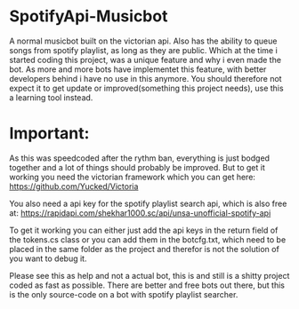 # SpotifyApi-Musicbot
A normal musicbot built on the victorian api. Also has the ability to queue songs from spotify playlist, as long as they are public. Which at the time i started coding this
project, was a unique feature and why i even made the bot. As more and more bots have implementet this feature, with better developers behind i have no use in this anymore.
You should therefore not expect it to get update or improved(something this project needs), use this a learning tool instead.





# Important:
As this was speedcoded after the rythm ban, everything is just bodged together and a lot of things should probably be improved. But to get it working you need the victorian
framework which you can get here: https://github.com/Yucked/Victoria

You also need a api key for the spotify playlist search api, which is also free at: https://rapidapi.com/shekhar1000.sc/api/unsa-unofficial-spotify-api

To get it working you can either just add the api keys in the return field of the tokens.cs class or you can add them in the botcfg.txt, which need to be placed in the same folder
as the project and therefor is not the solution of you want to debug it.


Please see this as help and not a actual bot, this is and still is a shitty project coded as fast as possible. There are better and free bots out there, but this is the only 
source-code on a bot with spotify playlist searcher.
